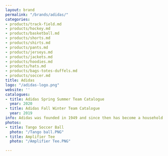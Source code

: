 ```yaml
---
layout: brand
permalink: "/brands/adidas/"
categories:
- products/track-field.md
- products/hockey.md
- products/basketball.md
- products/shorts.md
- products/shirts.md
- products/pants.md
- products/jerseys.md
- products/jackets.md
- products/hoodies.md
- products/hats.md
- products/bags-totes-duffels.md
- products/soccer.md
title: Adidas
logo: "/adidas-logo.png"
website: ''
catalogues:
- title: Adidas Spring Summer Team Catalogue
  year: 2020
- title: Adidas Fall Winter Team Catalogue
  year: 2019
info: Adidas was founded in 1949 and since then has become a household brand name.
photos:
- title: Tango Soccer Ball
  photo: "/Tango ball.PNG"
- title: Amplifier Tee
  photo: "/Amplifier Tee.PNG"

---
```

